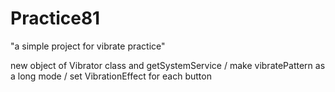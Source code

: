 # Practice81

"a simple project for vibrate practice"

new object of Vibrator class and getSystemService	/
make vibratePattern as a long mode	/
set VibrationEffect for each button
